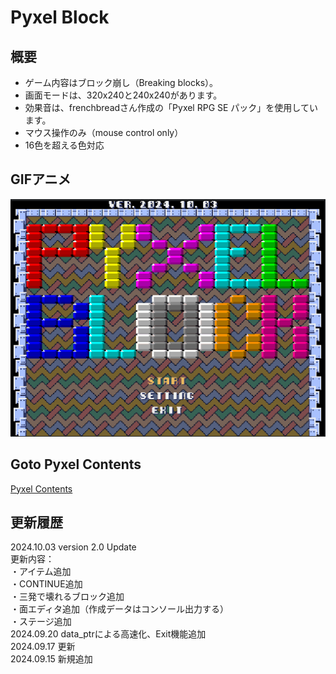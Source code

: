 # Pyxel Block

## 概要
- ゲーム内容はブロック崩し（Breaking blocks）。
- 画面モードは、320x240と240x240があります。
- 効果音は、frenchbreadさん作成の「Pyxel RPG SE パック」を使用しています。
- マウス操作のみ（mouse control only）
- 16色を超える色対応

## GIFアニメ
![GIF](pyxelblk20_Laser.gif)

## Goto Pyxel Contents
[Pyxel Contents](https://sanbunno-ichi.github.io/PyxelContents/)

## 更新履歴
2024.10.03 version 2.0 Update  
更新内容：  
・アイテム追加  
・CONTINUE追加  
・三発で壊れるブロック追加  
・面エディタ追加（作成データはコンソール出力する）  
・ステージ追加  
2024.09.20 data_ptrによる高速化、Exit機能追加  
2024.09.17 更新  
2024.09.15 新規追加  

